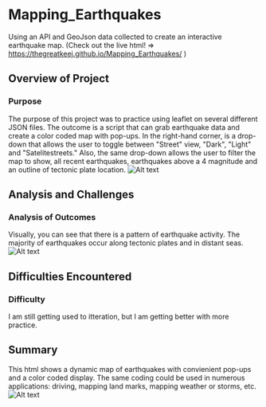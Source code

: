 # Mapping_Earthquakes
Using an API and GeoJson data collected to create an interactive earthquake map.
(Check out the live html! => https://thegreatkeej.github.io/Mapping_Earthquakes/ )
## Overview of Project

### Purpose
The purpose of this project was to practice using leaflet on several different JSON files. The outcome is a script that can grab earthquake data and create a color coded map with pop-ups.
In the  right-hand corner, is a drop-down that allows the user to toggle between "Street" view, "Dark", "Light" and "Satelitestreets." Also, the same drop-down allows the user to filter the map to show, all recent earthquakes, earthquakes above a 4 magnitude and an outline of tectonic plate location. 
![Alt text](https://github.com/thegreatkeej/Mapping_Earthquakes/tree/website/images/Picture1.png)

## Analysis and Challenges

### Analysis of Outcomes
Visually, you can see that there is a pattern of earthquake activity. The majority of earthquakes occur along tectonic plates and in distant seas.
![Alt text](https://github.com/thegreatkeej/Mapping_Earthquakes/tree/website/images/Picture2.png)

## Difficulties Encountered

### Difficulty
I am still getting used to itteration, but I am getting better with more practice.

## Summary
This html shows a dynamic map of earthquakes with convienient pop-ups and a color coded display. The same coding could be used in numerous applications: driving, mapping land marks, mapping weather or storms, etc.
![Alt text](https://github.com/thegreatkeej/Mapping_Earthquakes/tree/website/images/Picture3.png)
